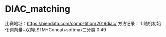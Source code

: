 # DIAC_matching
比赛地址：https://biendata.com/competition/2019diac/
方法记录：
1.随机初始化词向量+双向LSTM+Concat+softmax二分类 0.49
